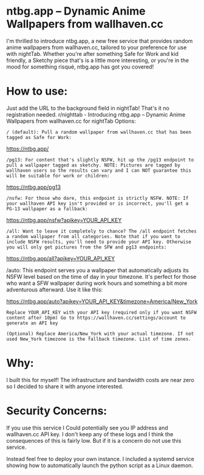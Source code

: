 # ntbg.app – Dynamic Anime Wallpapers from wallhaven.cc

I'm thrilled to introduce ntbg.app, a new free service that provides random anime wallpapers from wallhaven.cc, tailored to your preference for use with nightTab. Whether you're after something Safe for Work and kid friendly, a Sketchy piece that's is a little more interesting, or you're in the mood for something risqué, ntbg.app has got you covered!

# How to use:

Just add the URL to the background field in nightTab! That's it no registration needed.
r/nighttab - Introducing ntbg.app – Dynamic Anime Wallpapers from wallhaven.cc for nightTab
Options:

    / (default): Pull a random wallpaper from wallhaven.cc that has been tagged as Safe for Work:


https://ntbg.app/


    /pg13: For content that's slightly NSFW, hit up the /pg13 endpoint to pull a wallpaper tagged as sketchy. NOTE: Pictures are tagged by wallhaven users so the results can vary and I can NOT guarantee this will be suitable for work or children:


https://ntbg.app/pg13


    /nsfw: For those who dare, this endpoint is strictly NSFW. NOTE: If your wallhaven API key isn't provided or is incorrect, you'll get a PG-13 wallpaper as a fallback:


https://ntbg.app/nsfw?apikey=YOUR_API_KEY


    /all: Want to leave it completely to chance? The /all endpoint fetches a random wallpaper from all categories. Note that if you want to include NSFW results, you'll need to provide your API key. Otherwise you will only get pictures from the SFW and pg13 endpoints:


https://ntbg.app/all?apikey=YOUR_API_KEY


/auto: This endpoint serves you a wallpaper that automatically adjusts its NSFW level based on the time of day in your timezone. It's perfect for those who want a SFW wallpaper during work hours and something a bit more adventurous afterward. Use it like this:

https://ntbg.app/auto?apikey=YOUR_API_KEY&timezone=America/New_York

    Replace YOUR_API_KEY with your API key (required only if you want NSFW content after 10pm) Go to https://wallhaven.cc/settings/account to generate an API key

    (Optional) Replace America/New_York with your actual timezone. If not used New_York timezone is the fallback timezone. List of time zones.

# Why:

I built this for myself! The infrastructure and bandwidth costs are near zero so I decided to share it with anyone interested.

# Security Concerns:

If you use this service I Could potentially see you IP address and wallhaven.cc API key. I don't keep any of these logs and I think the consequences of this is fairly low. But if it is a concern do not use this service.

Instead feel free to deploy your own instance. I included a systemd service showing how to automatically launch the python script as a Linux daemon.
